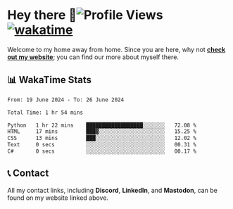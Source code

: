 # Hey there :wave:![Profile Views](https://komarev.com/ghpvc/?username=skifli) [![wakatime](https://wakatime.com/badge/user/b4317b02-0c6d-457b-82a4-a448b8a8d1df.svg)](https://wakatime.com/@b4317b02-0c6d-457b-82a4-a448b8a8d1df)

Welcome to my home away from home. Since you are here, why not [**check out my website**](https://skifli.github.io); you can find our more about myself there.

## 📊 WakaTime Stats

<!--START_SECTION:waka-->

```txt
From: 19 June 2024 - To: 26 June 2024

Total Time: 1 hr 54 mins

Python   1 hr 22 mins    ██████████████████░░░░░░░   72.08 %
HTML     17 mins         ███▓░░░░░░░░░░░░░░░░░░░░░   15.25 %
CSS      13 mins         ███░░░░░░░░░░░░░░░░░░░░░░   12.02 %
Text     0 secs          ░░░░░░░░░░░░░░░░░░░░░░░░░   00.31 %
C#       0 secs          ░░░░░░░░░░░░░░░░░░░░░░░░░   00.17 %
```

<!--END_SECTION:waka-->

## 📞 Contact

All my contact links, including **Discord**, **LinkedIn**, and **Mastodon**, can be found on my website linked above.
